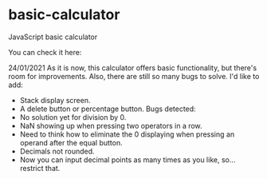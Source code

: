 # basic-calculator
JavaScript basic calculator

You can check it here: 

24/01/2021
As it is now, this calculator offers basic functionality, but there's room for improvements. Also, there are still so many bugs to solve. I'd like to add: 
- Stack display screen.
- A delete button or percentage button.
Bugs detected:
- No solution yet for division by 0.
- NaN showing up when pressing two operators in a row.
- Need to think how to eliminate the 0 displaying when pressing an operand after the equal button.
- Decimals not rounded.
- Now you can input decimal points as many times as you like, so... restrict that. 
